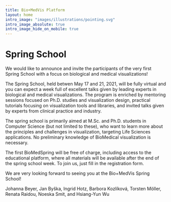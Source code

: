 ```yaml
---
title: Bio+MedVis Platform
layout: home
intro_image: "images/illustrations/pointing.svg"
intro_image_absolute: true
intro_image_hide_on_mobile: true
---
```


# Spring School

We would like to announce and invite the participants of the very first Spring School with a focus on biological and medical visualizations!

The Spring School, held betwen May 17 and 21, 2021, will be fully virtual and you can expect a week full of excellent talks given by leading experts in biological and medical visualizations. The program is enriched by mentoring sessions focused on Ph.D. studies and visualization design, practical tutorials focusing on visualization tools and libraries, and invited talks given by experts from clinical practice and industry.

The spring school is primarily aimed at M.Sc. and Ph.D. students in Computer Science (but not limited to these), who want to learn more about the principles and challenges in visualization, targeting Life Sciences applications. No preliminary knowledge of BioMedical visualization is necessary.

The first BioMedSpring will be free of charge, including access to the educational platform, where all materials will be available after the end of the spring school week. To join us, just fill in the registration form.

We are very looking forward to seeing you at the Bio+MedVis Spring School! 

Johanna Beyer, Jan Byška, Ingrid Hotz, Barbora Kozlíková, Torsten Möller, Renata Raidou, Noeska Smit, and Hsiang-Yun Wu

